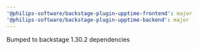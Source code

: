 ```yaml
---
'@philips-software/backstage-plugin-upptime-frontend': major
'@philips-software/backstage-plugin-upptime-backend': major
---
```


Bumped to backstage 1.30.2 dependencies
